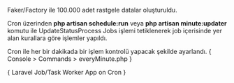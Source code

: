 Faker/Factory ile 100.000 adet rastgele datalar oluşturuldu.

Cron üzerinden <b>php artisan schedule:run</b> veya <b>php artisan minute:updater</b> komutu ile UpdateStatusProcess Jobs işlemi tetiklenerek job içerisinde yer alan kurallara göre işlemler yapıldı.

Cron ile her bir dakikada bir işlem kontrolü yapacak şekilde ayarlandı. { Console > Commands > everyMinute.php }

{ Laravel Job/Task Worker App on Cron }
